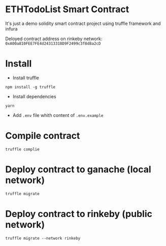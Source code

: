 # ETHTodoList Smart Contract

It's just a demo solidity smart contract project using truffle framework and infura

Deloyed contract address on rinkeby network: `0xA00a810FEE7FE4d24313318D9F2499c3f8d8a2cD`

# Install

- Install truffle

`npm install -g truffle`

- Install dependencies 

`yarn`

- Add `.env` file whith content of `.env.example`

# Compile contract

`truffle complie`

# Deploy contract to ganache (local network)

`truffle migrate`

# Deploy contract to rinkeby (public network)

`truffle migrate --network rinkeby`
